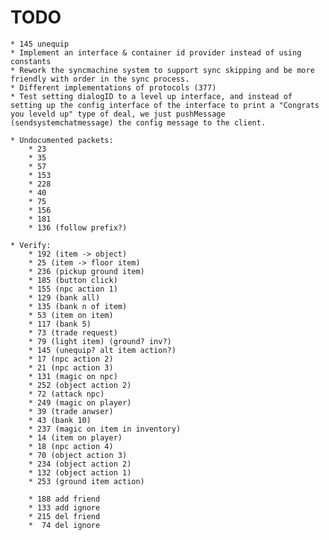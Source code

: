 ﻿# TODO
	* 145 unequip
	* Implement an interface & container id provider instead of using constants
	* Rework the syncmachine system to support sync skipping and be more friendly with order in the sync process.
	* Different implementations of protocols (377)
	* Test setting dialogID to a level up interface, and instead of setting up the config interface of the interface to print a "Congrats you leveld up" type of deal, we just pushMessage (sendsystemchatmessage) the config message to the client.
  		
	* Undocumented packets:
		* 23
		* 35
		* 57
		* 153
		* 228
		* 40
		* 75
		* 156
		* 181
		* 136 (follow prefix?)
	
	* Verify:
		* 192 (item -> object)
		* 25 (item -> floor item)
		* 236 (pickup ground item)
		* 185 (button click)
		* 155 (npc action 1)
		* 129 (bank all)
		* 135 (bank n of item)
		* 53 (item on item)
		* 117 (bank 5)
		* 73 (trade request)
		* 79 (light item) (ground? inv?)
		* 145 (unequip? alt item action?)
		* 17 (npc action 2)
		* 21 (npc action 3)
		* 131 (magic on npc)
		* 252 (object action 2)
		* 72 (attack npc)
		* 249 (magic on player)
		* 39 (trade anwser)
		* 43 (bank 10)
		* 237 (magic on item in inventory)
		* 14 (item on player)
		* 18 (npc action 4)
		* 70 (object action 3)
		* 234 (object action 2)
		* 132 (object action 1)
		* 253 (ground item action)
		
		* 188 add friend
		* 133 add ignore
		* 215 del friend
		*  74 del ignore
